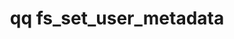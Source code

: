 ---
category: fs
command: fs_set_user_metadata
keywords: qq, qq_cli, fs_set_user_metadata
optional_options:
- alternate: []
  help: File path
  name: --path
  required: false
- alternate: []
  help: File ID
  name: --id
  required: false
- alternate: []
  help: 'In Qumulo Core, there are two types of user metadata, generic and S3.

    By default, qq CLI commands manipulate generic metadata.

    When you use the --s3 flag, Qumulo Core makes user metadata visible to the S3
    protocol as object metadata.

    '
  name: --s3
  required: false
- alternate: []
  help: Metadata key
  name: --key
  required: true
- alternate: []
  help: Plaintext metadata value
  name: --value
  required: false
- alternate: []
  help: Hex-encoded metadata value
  name: --hex-value
  required: false
- alternate: []
  help: Base64-encoded metadata value
  name: --base64-value
  required: false
permalink: /qq-cli-command-guide/fs/fs_set_user_metadata.html
positional_options: []
sidebar: qq_cli_command_reference_sidebar
summary: This section explains how to use the <code>qq fs_set_user_metadata</code>
  command.
synopsis: Set or update a user metadata value for a file by using the specified metadata
  key and value
title: qq fs_set_user_metadata
usage: "qq fs_set_user_metadata [-h] (--path PATH | --id ID) [--s3] --key KEY\n  \
  \  (--value VALUE | --hex-value HEX_VALUE | --base64-value BASE64_VALUE)"

---